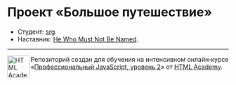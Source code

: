 # Проект «Большое путешествие»

* Студент: [srg](https://up.htmlacademy.ru/ecmascript/12/user/1028327).
* Наставник: [He Who Must Not Be Named](https://www.youtube.com/watch?v=dQw4w9WgXcQ).

---

<a href="https://htmlacademy.ru/intensive/ecmascript"><img align="left" width="50" height="50" title="HTML Academy" src="https://up.htmlacademy.ru/static/img/intensive/ecmascript/logo-for-github.svg"></a>

Репозиторий создан для обучения на интенсивном онлайн‑курсе «[Профессиональный JavaScript, уровень 2](https://htmlacademy.ru/intensive/ecmascript)» от [HTML Academy](https://htmlacademy.ru).
